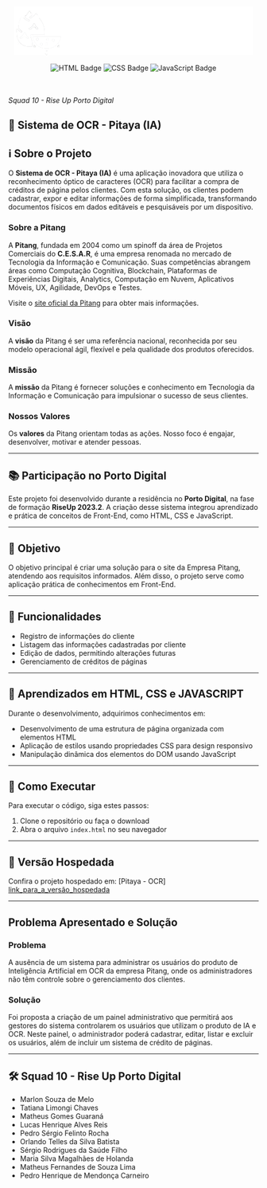 <p align="center">
  <img src="images/pitang-logo2.png" alt="Logo da Pitang">
</p>

<p align="center">
  <img src="https://img.shields.io/badge/-HTML-E34F26?style=for-the-badge&logo=html5&logoColor=white" alt="HTML Badge">
  <img src="https://img.shields.io/badge/-CSS-1572B6?style=for-the-badge&logo=css3&logoColor=white" alt="CSS Badge">
  <img src="https://img.shields.io/badge/-JavaScript-F7DF1E?style=for-the-badge&logo=javascript&logoColor=black" alt="JavaScript Badge">
</p>

<br>
<br>
<i>Squad 10 - Rise Up Porto Digital</i>

## 📑 Sistema de OCR - Pitaya (IA)</h1>



## ℹ️ Sobre o Projeto

O **Sistema de OCR - Pitaya (IA)** é uma aplicação inovadora que utiliza o reconhecimento óptico de caracteres (OCR) para facilitar a compra de créditos de página pelos clientes. Com esta solução, os clientes podem cadastrar, expor e editar informações de forma simplificada, transformando documentos físicos em dados editáveis e pesquisáveis por um dispositivo.

### Sobre a Pitang

A **Pitang**, fundada em 2004 como um spinoff da área de Projetos Comerciais do **C.E.S.A.R**, é uma empresa renomada no mercado de Tecnologia da Informação e Comunicação. Suas competências abrangem áreas como Computação Cognitiva, Blockchain, Plataformas de Experiências Digitais, Analytics, Computação em Nuvem, Aplicativos Móveis, UX, Agilidade, DevOps e Testes.

Visite o [site oficial da Pitang](https://www.pitang.com/) para obter mais informações.

### Visão

A **visão** da Pitang é ser uma referência nacional, reconhecida por seu modelo operacional ágil, flexível e pela qualidade dos produtos oferecidos.

### Missão

A **missão** da Pitang é fornecer soluções e conhecimento em Tecnologia da Informação e Comunicação para impulsionar o sucesso de seus clientes.

### Nossos Valores

Os **valores** da Pitang orientam todas as ações. Nosso foco é engajar, desenvolver, motivar e atender pessoas.

---

## 📚 Participação no Porto Digital

Este projeto foi desenvolvido durante a residência no **Porto Digital**, na fase de formação **RiseUp 2023.2**. A criação desse sistema integrou aprendizado e prática de conceitos de Front-End, como HTML, CSS e JavaScript.

---

## 🎯 Objetivo

O objetivo principal é criar uma solução para o site da Empresa Pitang, atendendo aos requisitos informados. Além disso, o projeto serve como aplicação prática de conhecimentos em Front-End.

---

## 🔧 Funcionalidades

- Registro de informações do cliente
- Listagem das informações cadastradas por cliente
- Edição de dados, permitindo alterações futuras
- Gerenciamento de créditos de páginas

---

## 🧠 Aprendizados em HTML, CSS e JAVASCRIPT 

Durante o desenvolvimento, adquirimos conhecimentos em:

- Desenvolvimento de uma estrutura de página organizada com elementos HTML
- Aplicação de estilos usando propriedades CSS para design responsivo
- Manipulação dinâmica dos elementos do DOM usando JavaScript

---

## 🚀 Como Executar

Para executar o código, siga estes passos:

1. Clone o repositório ou faça o download
2. Abra o arquivo `index.html` no seu navegador

---

## 🔗 Versão Hospedada

Confira o projeto hospedado em: [Pitaya - OCR] [link_para_a_versão_hospedada](https://pitaya.vercel.app/)

---

## Problema Apresentado e Solução

### Problema

A ausência de um sistema para administrar os usuários do produto de Inteligência Artificial em OCR da empresa Pitang, onde os administradores não têm controle sobre o gerenciamento dos clientes.

### Solução

Foi proposta a criação de um painel administrativo que permitirá aos gestores do sistema controlarem os usuários que utilizam o produto de IA e OCR. Neste painel, o administrador poderá cadastrar, editar, listar e excluir os usuários, além de incluir um sistema de crédito de páginas.

---

## 🛠️ Squad 10 - Rise Up Porto Digital

- Marlon Souza de Melo
- Tatiana Limongi Chaves
- Matheus Gomes Guaraná
- Lucas Henrique Alves Reis
- Pedro Sérgio Felinto Rocha
- Orlando Telles da Silva Batista
- Sérgio Rodrigues da Saúde Filho
- Maria Silva Magalhães de Holanda
- Matheus Fernandes de Souza Lima
- Pedro Henrique de Mendonça Carneiro
